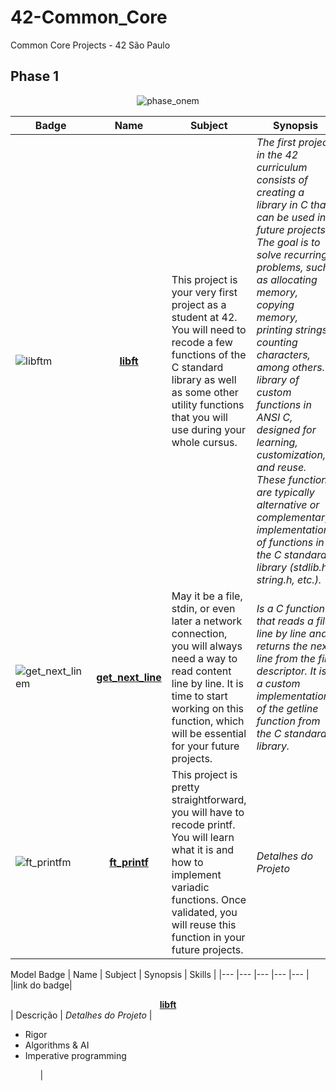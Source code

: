 # 42-Common_Core
Common Core Projects - 42 São Paulo

## Phase 1
<div align="center">
  <img src="https://github.com/user-attachments/assets/2a3a8ffb-2d09-4621-8be3-28f8a1486fa5" alt="phase_onem">
</div>

Badge | Name | Subject | Synopsis | Skills |
|---	|---	|---	|---	|---	|
| ![libftm](https://github.com/user-attachments/assets/bb2bdf5c-af93-40f4-9049-e0df44a218cb) | <div align="center">**[libft](https://github.com/MayaraMCarvalho/42--1_Libft)**</div> | This project is your very first project as a student at 42. You will need to recode a few functions of the C standard library as well as some other utility functions that you will use during your whole cursus.	| *The first project in the 42 curriculum consists of creating a library in C that can be used in future projects. The goal is to solve recurring problems, such as allocating memory, copying memory, printing strings, counting characters, among others. A library of custom functions in ANSI C, designed for learning, customization, and reuse. These functions are typically alternative or complementary implementations of functions in the C standard library (stdlib.h, string.h, etc.).*	| <ul><li>Rigor</li><li>Algorithms & AI</li><li>Imperative programming</li><ul> |
| ![get_next_linem](https://github.com/user-attachments/assets/a8e9bd94-ac95-45be-9a0b-5701f5c8bf79) | <div align="center">**[get_next_line](https://github.com/MayaraMCarvalho/42--2_Get_Next_Line)**</div> | May it be a file, stdin, or even later a network connection, you will always need a way to read content line by line. It is time to start working on this function, which will be essential for your future projects. | *Is a C function that reads a file line by line and returns the next line from the file descriptor. It is a custom implementation of the getline function from the C standard library.* | <ul><li>Rigor</li><li>Unix</li><li>Algorithms & AI</li><ul> |
| ![ft_printfm](https://github.com/user-attachments/assets/ee5a58cc-fc0b-4697-a770-1cae4bc7a7a3) | <div align="center">**[ft_printf](https://github.com/MayaraMCarvalho/42--3_Fprintf)**</div> | This project is pretty straightforward, you will have to recode printf. You will learn what it is and how to implement variadic functions. Once validated, you will reuse this function in your future projects. | *Detalhes do Projeto* | <ul><li>Rigor</li><li>Algorithms & AI</li><li>Imperative programming</li><ul> |









Model
Badge | Name | Subject | Synopsis | Skills |
|---	|---	|---	|---	|---	|
|link do badge| <div align="center">**[libft](https://github.com/MayaraMCarvalho/42--1_Libft)**</div> | Descrição | *Detalhes do Projeto*	| <ul><li>Rigor</li><li>Algorithms & AI</li><li>Imperative programming</li><ul> |
